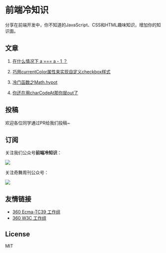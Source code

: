 # 前端冷知识

分享在前端开发中，你不知道的JavaScript、CSS和HTML趣味知识，增加你的知识面。

## 文章

1. [在什么情况下 a === a - 1 ？](https://github.com/akira-cn/FE_You_dont_know/issues/1)

1. [巧用currentColor属性来实现自定义checkbox样式](https://github.com/akira-cn/FE_You_dont_know/issues/2)

1. [冷门函数之Math.hypot](https://github.com/akira-cn/FE_You_dont_know/issues/3)

1. [你还在用charCodeAt那你就out了](https://github.com/akira-cn/FE_You_dont_know/issues/4)

## 投稿

欢迎各位同学通过PR给我们投稿~

## 订阅

关注我们公众号**前端冷知识**：

![](https://p4.ssl.qhimg.com/t01fb14f42368970233.jpg)

关注奇舞周刊公众号：

![](https://p1.ssl.qhimg.com/t014c9bd3794cd2ced2.png)

## 友情链接

- [360 Ecma-TC39 工作组](https://github.com/75team/tc39)
- [360 W3C 工作组](https://github.com/75team/w3c)

## License

MIT

